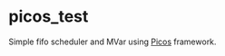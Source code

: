 # picos_test
Simple fifo scheduler and MVar using [Picos](https://github.com/ocaml-multicore/picos/) framework.
